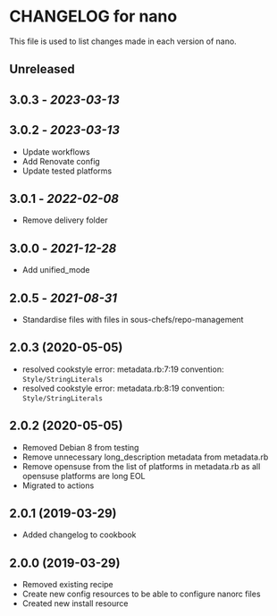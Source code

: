 # CHANGELOG for nano

This file is used to list changes made in each version of nano.

## Unreleased

## 3.0.3 - *2023-03-13*

## 3.0.2 - *2023-03-13*

- Update workflows
- Add Renovate config
- Update tested platforms

## 3.0.1 - *2022-02-08*

- Remove delivery folder

## 3.0.0 - *2021-12-28*

- Add unified_mode

## 2.0.5 - *2021-08-31*

- Standardise files with files in sous-chefs/repo-management

## 2.0.3 (2020-05-05)

- resolved cookstyle error: metadata.rb:7:19 convention: `Style/StringLiterals`
- resolved cookstyle error: metadata.rb:8:19 convention: `Style/StringLiterals`

## 2.0.2 (2020-05-05)

- Removed Debian 8 from testing
- Remove unnecessary long_description metadata from metadata.rb
- Remove opensuse from the list of platforms in metadata.rb as all opensuse platforms are long EOL
- Migrated to actions

## 2.0.1 (2019-03-29)

- Added changelog to cookbook

## 2.0.0 (2019-03-29)

- Removed existing recipe
- Create new config resources to be able to configure nanorc files
- Created new install resource
